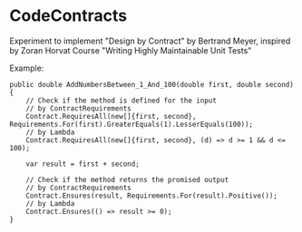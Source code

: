# CodeContracts

Experiment to implement "Design by Contract" by Bertrand Meyer, inspired by Zoran Horvat Course "Writing Highly Maintainable Unit Tests"

Example:
```
public double AddNumbersBetween_1_And_100(double first, double second)
{
    // Check if the method is defined for the input
    // by ContractRequirements
    Contract.RequiresAll(new[]{first, second}, Requirements.For(first).GreaterEquals(1).LesserEquals(100));
    // by Lambda
    Contract.RequiresAll(new[]{first, second}, (d) => d >= 1 && d <= 100);
      
    var result = first + second;  
    
    // Check if the method returns the promised output
    // by ContractRequirements
    Contract.Ensures(result, Requirements.For(result).Positive());
    // by Lambda
    Contract.Ensures(() => result >= 0);
}
```
